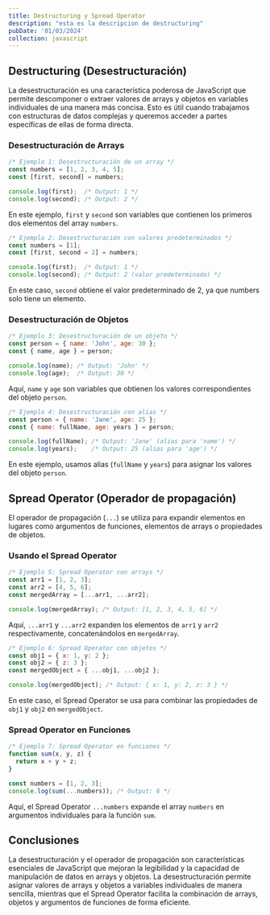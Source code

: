 ```yaml
---
title: Destructuring y Spread Operator
description: "esta es la descripcion de destructuring"
pubDate: '01/03/2024'
collection: javascript
---
```


## Destructuring (Desestructuración)

La desestructuración es una característica poderosa de JavaScript que permite descomponer o extraer valores de arrays y objetos en variables individuales de una manera más concisa. Esto es útil cuando trabajamos con estructuras de datos complejas y queremos acceder a partes específicas de ellas de forma directa.

### Desestructuración de Arrays

```javascript
/* Ejemplo 1: Desestructuración de un array */
const numbers = [1, 2, 3, 4, 5];
const [first, second] = numbers;

console.log(first);  /* Output: 1 */
console.log(second); /* Output: 2 */
```

En este ejemplo, `first` y `second` son variables que contienen los primeros dos elementos del array `numbers`.

```javascript
/* Ejemplo 2: Desestructuración con valores predeterminados */
const numbers = [1];
const [first, second = 2] = numbers;

console.log(first);  /* Output: 1 */
console.log(second); /* Output: 2 (valor predeterminado) */
```

En este caso, `second` obtiene el valor predeterminado de 2, ya que numbers solo tiene un elemento.

### Desestructuración de Objetos

```javascript
/* Ejemplo 3: Desestructuración de un objeto */
const person = { name: 'John', age: 30 };
const { name, age } = person;

console.log(name); /* Output: 'John' */
console.log(age);  /* Output: 30 */
```
Aquí, `name` y `age` son variables que obtienen los valores correspondientes del objeto `person`.

```javascript
/* Ejemplo 4: Desestructuración con alias */
const person = { name: 'Jane', age: 25 };
const { name: fullName, age: years } = person;

console.log(fullName); /* Output: 'Jane' (alias para 'name') */
console.log(years);    /* Output: 25 (alias para 'age') */
```

En este ejemplo, usamos alias (`fullName` y `years`) para asignar los valores del objeto `person`.

## Spread Operator (Operador de propagación)

El operador de propagación (`...`) se utiliza para expandir elementos en lugares como argumentos de funciones, elementos de arrays o propiedades de objetos.

### Usando el Spread Operator

```javascript
/* Ejemplo 5: Spread Operator con arrays */
const arr1 = [1, 2, 3];
const arr2 = [4, 5, 6];
const mergedArray = [...arr1, ...arr2];

console.log(mergedArray); /* Output: [1, 2, 3, 4, 5, 6] */
```

Aquí, `...arr1` y `...arr2` expanden los elementos de `arr1` y `arr2` respectivamente, concatenándolos en `mergedArray`.

```javascript
/* Ejemplo 6: Spread Operator con objetos */
const obj1 = { x: 1, y: 2 };
const obj2 = { z: 3 };
const mergedObject = { ...obj1, ...obj2 };

console.log(mergedObject); /* Output: { x: 1, y: 2, z: 3 } */
```

En este caso, el Spread Operator se usa para combinar las propiedades de `obj1` y `obj2` en `mergedObject`.

### Spread Operator en Funciones

```javascript
/* Ejemplo 7: Spread Operator en funciones */
function sum(x, y, z) {
  return x + y + z;
}

const numbers = [1, 2, 3];
console.log(sum(...numbers)); /* Output: 6 */
```

Aquí, el Spread Operator `...numbers` expande el array `numbers` en argumentos individuales para la función `sum`.

## Conclusiones

La desestructuración y el operador de propagación son características esenciales de JavaScript que mejoran la legibilidad y la capacidad de manipulación de datos en arrays y objetos. La desestructuración permite asignar valores de arrays y objetos a variables individuales de manera sencilla, mientras que el Spread Operator facilita la combinación de arrays, objetos y argumentos de funciones de forma eficiente.